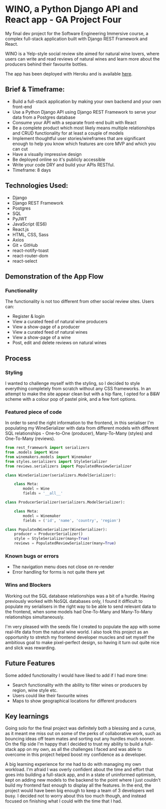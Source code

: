 # WINO, a Python Django API and React app - GA Project Four

My final dev project for the Software Engineering Immersive course, a complex full-stack application built with Django REST Framework and React.

WINO is a Yelp-style social review site aimed for natural wine lovers, where users can write and read reviews of natural wines and learn more about the producers behind their favourite bottles. 

The app has been deployed with Heroku and is available [here](http://winoaino.herokuapp.com/).

## Brief & Timeframe:

* Build a full-stack application by making your own backend and your own front-end
* Use a Python Django API using Django REST Framework to serve your data from a Postgres database
* Consume your API with a separate front-end built with React
* Be a complete product which most likely means multiple relationships and CRUD functionality for at least a couple of models
* Implement thoughtful user stories/wireframes that are significant enough to help you know which features are core MVP and which you can cut
* Have a visually impressive design
* Be deployed online so it's publicly accessible
* Write your code DRY and build your APIs RESTful.
* Timeframe: 8 days

## Technologies Used:

* Django
* Django REST Framework
* Postgres
* SQL
* PyJWT
* JavaScript (ES6)
* React.js
* HTML, CSS, Sass
* Axios
* Git + GitHub
* react-notify-toast
* react-router-dom
* react-select

## Demonstration of the App Flow

### Functionality 

The functionality is not too different from other social review sites. Users can:

* Register & login
* View a curated feed of natural wine producers
* View a show-page of a producer
* View a curated feed of natural wines
* View a show-page of a wine
* Post, edit and delete reviews on natural wines

## Process

### Styling

I wanted to challenge myself with the styling, so I decided to style everything completely from scratch without any CSS frameworks. In an attempt to make the site appear clean but with a hip flare, I opted for a B&W scheme with a colour pop of pastel pink, and a few font options.

### Featured piece of code

In order to send the right information to the frontend, in this serialiser I'm populating my WineSerializer with data from different models with different SQL relationships - One-to-One (producer), Many-To-Many (styles) and One-To-Many (reviews). 

```python
from rest_framework import serializers
from .models import Wine
from winemakers.models import Winemaker 
from styles.serializers import StyleSerializer
from reviews.serializers import PopulatedReviewSerializer

class WineSerializer(serializers.ModelSerializer):

    class Meta:
        model = Wine
        fields = '__all__'

class ProducerSerializer(serializers.ModelSerializer):

    class Meta:
        model = Winemaker
        fields = ('id', 'name', 'country', 'region')

class PopulatedWineSerializer(WineSerializer):
    producer = ProducerSerializer()
    style = StyleSerializer(many=True)
    reviews = PopulatedReviewSerializer(many=True)
```

### Known bugs or errors

* The navigation menu does not close on re-render
* Error handling for forms is not quite there yet

### Wins and Blockers

Working out the SQL database relationships was a bit of a hurdle. Having previously worked with NoSQL databases only, I found it difficult to populate my serialisers in the right way to be able to send relevant data to the frontend, when some models had One-To-Many and Many-To-Many relationships simultaneously.

I'm very pleased with the seeds file I created to populate the app with some real-life data from the natural wine world. I also took this project as an opportunity to stretch my frontend developer muscles and set myself the ambitious goal to make pixel-perfect design, so having it turn out quite nice and slick was rewarding.

## Future Features

Some added functionality I would have liked to add if I had more time: 

* Search functionality with the ability to filter wines or producers by region, wine style etc.
* Users could like their favourite wines
* Maps to show geographical locations for different producers 

## Key learnings

Going solo for the final project was definitely both a blessing and a curse, as it meant me miss out on some of the perks of collaborative work, such as bouncing ideas off team mates and sorting out any hurdles much sooner. On the flip side I'm happy that I decided to trust my ability to build a full-stack app on my own, as all the challenges I faced and was able to overcome in this project helped boost my confidence as a developer.

A big learning experience for me had to do with managing my own workload. I'm afraid I was overly confident about the time and effort that goes into building a full-stack app, and in a state of uninformed optimism, kept on adding new models to the backend to the point where I just couldn't build my frontend fast enough to display all the features. In the end, the project would have been big enough to keep a team of 3 developers well busy. I decided not to worry about this too much though, and instead focused on finishing what I could with the time that I had.
